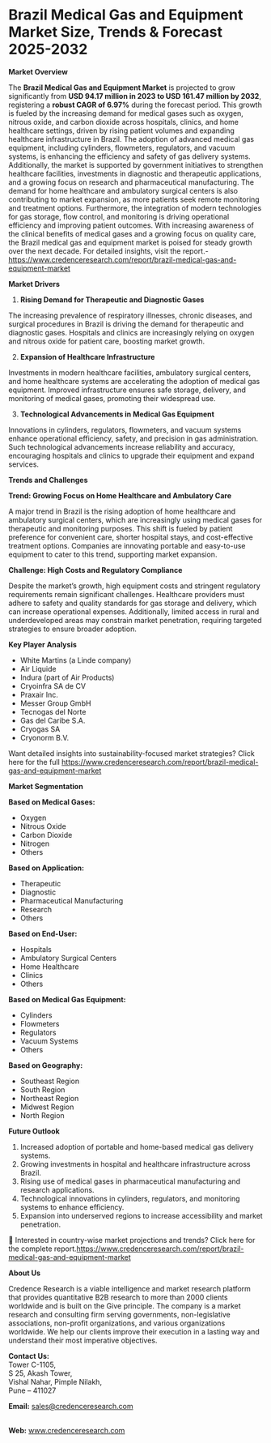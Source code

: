 # Brazil Medical Gas and Equipment Market Size, Trends & Forecast 2025-2032


<p><strong>Market Overview</strong></p>
<p>The <strong>Brazil Medical Gas and Equipment Market</strong> is projected to grow significantly from <strong>USD 94.17 million in 2023 to USD 161.47 million by 2032</strong>, registering a <strong>robust CAGR of 6.97%</strong> during the forecast period. This growth is fueled by the increasing demand for medical gases such as oxygen, nitrous oxide, and carbon dioxide across hospitals, clinics, and home healthcare settings, driven by rising patient volumes and expanding healthcare infrastructure in Brazil. The adoption of advanced medical gas equipment, including cylinders, flowmeters, regulators, and vacuum systems, is enhancing the efficiency and safety of gas delivery systems. Additionally, the market is supported by government initiatives to strengthen healthcare facilities, investments in diagnostic and therapeutic applications, and a growing focus on research and pharmaceutical manufacturing. The demand for home healthcare and ambulatory surgical centers is also contributing to market expansion, as more patients seek remote monitoring and treatment options. Furthermore, the integration of modern technologies for gas storage, flow control, and monitoring is driving operational efficiency and improving patient outcomes. With increasing awareness of the clinical benefits of medical gases and a growing focus on quality care, the Brazil medical gas and equipment market is poised for steady growth over the next decade. For detailed insights, visit the report.-<a href="https://www.credenceresearch.com/report/brazil-medical-gas-and-equipment-market">https://www.credenceresearch.com/report/brazil-medical-gas-and-equipment-market</a></p>
<p><strong>Market Drivers</strong></p>
<ol>
<li><strong> Rising Demand for Therapeutic and Diagnostic Gases</strong></li>
</ol>
<p>The increasing prevalence of respiratory illnesses, chronic diseases, and surgical procedures in Brazil is driving the demand for therapeutic and diagnostic gases. Hospitals and clinics are increasingly relying on oxygen and nitrous oxide for patient care, boosting market growth.</p>
<ol start="2">
<li><strong> Expansion of Healthcare Infrastructure</strong></li>
</ol>
<p>Investments in modern healthcare facilities, ambulatory surgical centers, and home healthcare systems are accelerating the adoption of medical gas equipment. Improved infrastructure ensures safe storage, delivery, and monitoring of medical gases, promoting their widespread use.</p>
<ol start="3">
<li><strong> Technological Advancements in Medical Gas Equipment</strong></li>
</ol>
<p>Innovations in cylinders, regulators, flowmeters, and vacuum systems enhance operational efficiency, safety, and precision in gas administration. Such technological advancements increase reliability and accuracy, encouraging hospitals and clinics to upgrade their equipment and expand services.</p>
<p><strong>Trends and Challenges</strong></p>
<p><strong>Trend: Growing Focus on Home Healthcare and Ambulatory Care</strong></p>
<p>A major trend in Brazil is the rising adoption of home healthcare and ambulatory surgical centers, which are increasingly using medical gases for therapeutic and monitoring purposes. This shift is fueled by patient preference for convenient care, shorter hospital stays, and cost-effective treatment options. Companies are innovating portable and easy-to-use equipment to cater to this trend, supporting market expansion.</p>
<p><strong>Challenge: High Costs and Regulatory Compliance</strong></p>
<p>Despite the market&rsquo;s growth, high equipment costs and stringent regulatory requirements remain significant challenges. Healthcare providers must adhere to safety and quality standards for gas storage and delivery, which can increase operational expenses. Additionally, limited access in rural and underdeveloped areas may constrain market penetration, requiring targeted strategies to ensure broader adoption.</p>
<p><strong>Key Player Analysis</strong></p>
<ul>
<li>White Martins (a Linde company)</li>
<li>Air Liquide</li>
<li>Indura (part of Air Products)</li>
<li>Cryoinfra SA de CV</li>
<li>Praxair Inc.</li>
<li>Messer Group GmbH</li>
<li>Tecnogas del Norte</li>
<li>Gas del Caribe S.A.</li>
<li>Cryogas SA</li>
<li>Cryonorm B.V.</li>
</ul>
<p>Want detailed insights into sustainability-focused market strategies? Click here for the full <a href="https://www.credenceresearch.com/report/brazil-medical-gas-and-equipment-market">https://www.credenceresearch.com/report/brazil-medical-gas-and-equipment-market</a></p>
<p><strong>Market Segmentation</strong></p>
<p><strong>Based on Medical Gases:</strong></p>
<ul>
<li>Oxygen</li>
<li>Nitrous Oxide</li>
<li>Carbon Dioxide</li>
<li>Nitrogen</li>
<li>Others</li>
</ul>
<p><strong>Based on Application:</strong></p>
<ul>
<li>Therapeutic</li>
<li>Diagnostic</li>
<li>Pharmaceutical Manufacturing</li>
<li>Research</li>
<li>Others</li>
</ul>
<p><strong>Based on End-User:</strong></p>
<ul>
<li>Hospitals</li>
<li>Ambulatory Surgical Centers</li>
<li>Home Healthcare</li>
<li>Clinics</li>
<li>Others</li>
</ul>
<p><strong>Based on Medical Gas Equipment:</strong></p>
<ul>
<li>Cylinders</li>
<li>Flowmeters</li>
<li>Regulators</li>
<li>Vacuum Systems</li>
<li>Others</li>
</ul>
<p><strong>Based on Geography:</strong></p>
<ul>
<li>Southeast Region</li>
<li>South Region</li>
<li>Northeast Region</li>
<li>Midwest Region</li>
<li>North Region</li>
</ul>
<p><strong>Future Outlook</strong></p>
<ol>
<li>Increased adoption of portable and home-based medical gas delivery systems.</li>
<li>Growing investments in hospital and healthcare infrastructure across Brazil.</li>
<li>Rising use of medical gases in pharmaceutical manufacturing and research applications.</li>
<li>Technological innovations in cylinders, regulators, and monitoring systems to enhance efficiency.</li>
<li>Expansion into underserved regions to increase accessibility and market penetration.</li>
</ol>
<p>📌 Interested in country-wise market projections and trends? Click here for the complete report.<a href="https://www.credenceresearch.com/report/brazil-medical-gas-and-equipment-market">https://www.credenceresearch.com/report/brazil-medical-gas-and-equipment-market</a></p>
<p><strong>About Us</strong></p>
<p>Credence Research is a viable intelligence and market research platform that provides quantitative B2B research to more than 2000 clients worldwide and is built on the Give principle. The company is a market research and consulting firm serving governments, non-legislative associations, non-profit organizations, and various organizations worldwide. We help our clients improve their execution in a lasting way and understand their most imperative objectives.</p>
<p><strong>Contact Us:</strong><br /> Tower C-1105,<br /> S 25, Akash Tower,<br /> Vishal Nahar, Pimple Nilakh,<br /> Pune &ndash; 411027</p>
<p><strong>Email:</strong> <a href="mailto:sales@credenceresearch.com">sales@credenceresearch.com</a></p>
<p><br /> <strong>Web:</strong> <a href="http://www.credenceresearch.com">www.credenceresearch.com</a></p>
